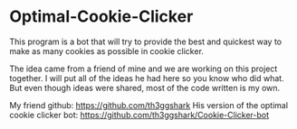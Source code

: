 # Optimal-Cookie-Clicker

This program is a bot that will try to provide the best and quickest way to make as many cookies as possible in cookie clicker.

The idea came from a friend of mine and we are working on this project together. I will put all of the ideas he had here so you know who did what. But even though ideas were shared, most of the code written is my own.

My friend github: https://github.com/th3ggshark
His version of the optimal cookie clicker bot: https://github.com/th3ggshark/Cookie-Clicker-bot
